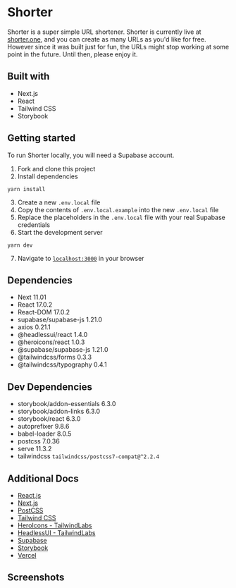 # Shorter
Shorter is a super simple URL shortener. Shorter is currently live at [shorter.one](https://shorter.one), and you can create as many URLs as you'd like for free. However since it was built just for fun, the URLs might stop working at some point in the future. Until then, please enjoy it.

## Built with

* Next.js
* React
* Tailwind CSS
* Storybook

## Getting started
To run Shorter locally, you will need a Supabase account. 

1. Fork and clone this project
2. Install dependencies
```shell
yarn install
```
3. Create a new `.env.local` file
4. Copy the contents of `.env.local.example` into the new `.env.local` file
5. Replace the placeholders in the `.env.local` file with your real Supabase credentials
6. Start the development server
```shell
yarn dev
```
7. Navigate to [`localhost:3000`](http://localhost:3000) in your browser

## Dependencies
* Next 11.01
* React 17.0.2
* React-DOM 17.0.2
* supabase/supabase-js 1.21.0
* axios 0.21.1
* @headlessui/react 1.4.0
* @heroicons/react 1.0.3
* @supabase/supabase-js 1.21.0
* @tailwindcss/forms 0.3.3
* @tailwindcss/typography 0.4.1

## Dev Dependencies
* storybook/addon-essentials 6.3.0
* storybook/addon-links 6.3.0
* storybook/react 6.3.0
* autoprefixer 9.8.6 
* babel-loader 8.0.5 
* postcss 7.0.36 
* serve 11.3.2
* tailwindcss `tailwindcss/postcss7-compat@^2.2.4`

## Additional Docs
* [React.js](https://reactjs.org/docs/getting-started.html)
* [Next.js](https://nextjs.org/docs/getting-started)
* [PostCSS](https://github.com/postcss/postcss/tree/main/docs)
* [Tailwind CSS](https://tailwindcss.com/)
* [HeroIcons - TailwindLabs](https://github.com/tailwindlabs/heroicons)
* [HeadlessUI - TailwindLabs](https://github.com/tailwindlabs/headlessui/tree/main/packages/%40headlessui-react)
* [Supabase](https://supabase.io/)
* [Storybook](https://storybook.js.org/docs/react/get-started/introduction)
* [Vercel](https://vercel.com/)

## Screenshots
